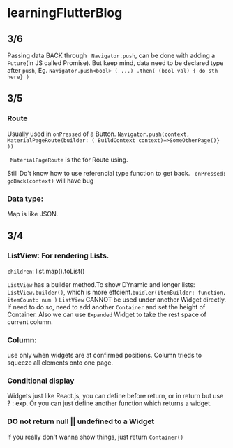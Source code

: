 # learningFlutterBlog

## 3/6

Passing data BACK through ``` Navigator.push```, can be done with adding a ```Future```(in JS called Promise). But keep mind, data need to be declared type after ```push```, Eg. ```Navigator.push<bool> ( ...) .then( (bool val) { do sth here} )```


## 3/5
### Route

Usually used in ```onPressed``` of a Button. ```Navigator.push(context, MaterialPageRoute(builder: ( BuildContext context)=>SomeOtherPage()} ))```

``` MaterialPageRoute``` is the for Route using. 

Still Do't know how to use referencial type function to get back.   ``` onPressed: goBack(context)``` will have bug

### Data type:

Map is like JSON. 

## 3/4 

### ListView: For rendering Lists.  
```children```: list.map().toList() 

```ListView``` has a builder method.To show DYnamic and longer lists: ```ListView.builder()```, which is more effcient.``` buidler(itemBuilder: function, itemCount: num ) ```
```ListView``` CANNOT be used under another Widget directly. If need to do so, need to add another ```Container``` and set the height of Container. Also we can use  ```Expanded``` Widget to take the rest space of current column.


### Column: 
use only when widgets are at confirmed positions. Column trieds to squeeze all elements onto one page.

### Conditional display
Widgets just like React.js, you can define before return, or in return but use ? : exp. Or you can just define another function which returns a widget.

### DO not return null || undefined to a Widget
if you really don't wanna show things, just return ```Container()```

